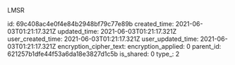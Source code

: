 LMSR

id: 69c408ac4e0f4e84b2948bf79c77e89b
created_time: 2021-06-03T01:21:17.321Z
updated_time: 2021-06-03T01:21:17.321Z
user_created_time: 2021-06-03T01:21:17.321Z
user_updated_time: 2021-06-03T01:21:17.321Z
encryption_cipher_text: 
encryption_applied: 0
parent_id: 621257b1dfe44f53a6da18e3827d1c5b
is_shared: 0
type_: 2